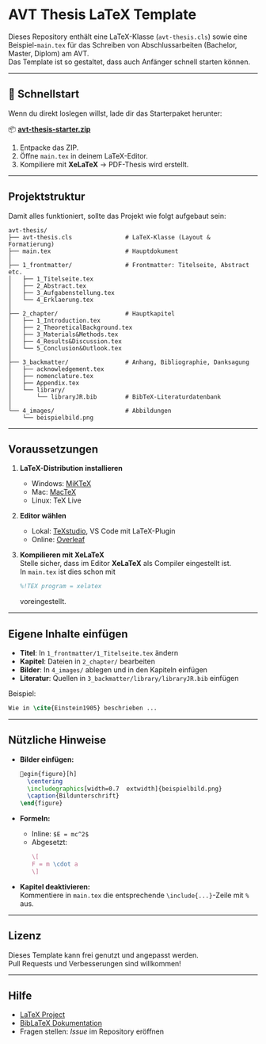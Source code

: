 # AVT Thesis LaTeX Template

Dieses Repository enthält eine LaTeX-Klasse (`avt-thesis.cls`) sowie eine Beispiel-`main.tex` für das Schreiben von Abschlussarbeiten (Bachelor, Master, Diplom) am AVT.  
Das Template ist so gestaltet, dass auch Anfänger schnell starten können.

---

## 🚀 Schnellstart

Wenn du direkt loslegen willst, lade dir das Starterpaket herunter:  

📦 **[avt-thesis-starter.zip](./avt-thesis-starter.zip)**  

1. Entpacke das ZIP.  
2. Öffne `main.tex` in deinem LaTeX-Editor.  
3. Kompiliere mit **XeLaTeX** → PDF-Thesis wird erstellt.  

---

## Projektstruktur

Damit alles funktioniert, sollte das Projekt wie folgt aufgebaut sein:

```
avt-thesis/
├── avt-thesis.cls               # LaTeX-Klasse (Layout & Formatierung)
├── main.tex                     # Hauptdokument
│
├── 1_frontmatter/               # Frontmatter: Titelseite, Abstract etc.
│   ├── 1_Titelseite.tex
│   ├── 2_Abstract.tex
│   ├── 3_Aufgabenstellung.tex
│   └── 4_Erklaerung.tex
│
├── 2_chapter/                   # Hauptkapitel
│   ├── 1_Introduction.tex
│   ├── 2_TheoreticalBackground.tex
│   ├── 3_Materials&Methods.tex
│   ├── 4_Results&Discussion.tex
│   └── 5_Conclusion&Outlook.tex
│
├── 3_backmatter/                # Anhang, Bibliographie, Danksagung
│   ├── acknowledgement.tex
│   ├── nomenclature.tex
│   ├── Appendix.tex
│   └── library/
│       └── libraryJR.bib        # BibTeX-Literaturdatenbank
│
└── 4_images/                    # Abbildungen
    └── beispielbild.png
```

---

## Voraussetzungen

1. **LaTeX-Distribution installieren**
   - Windows: [MiKTeX](https://miktex.org/)
   - Mac: [MacTeX](https://tug.org/mactex/)
   - Linux: TeX Live

2. **Editor wählen**
   - Lokal: [TeXstudio](https://www.texstudio.org/), VS Code mit LaTeX-Plugin
   - Online: [Overleaf](https://www.overleaf.com/)

3. **Kompilieren mit XeLaTeX**  
   Stelle sicher, dass im Editor **XeLaTeX** als Compiler eingestellt ist.  
   In `main.tex` ist dies schon mit  
   ```latex
   %!TEX program = xelatex
   ```  
   voreingestellt.

---

## Eigene Inhalte einfügen

- **Titel**: In `1_frontmatter/1_Titelseite.tex` ändern  
- **Kapitel**: Dateien in `2_chapter/` bearbeiten  
- **Bilder**: In `4_images/` ablegen und in den Kapiteln einfügen  
- **Literatur**: Quellen in `3_backmatter/library/libraryJR.bib` einfügen  

Beispiel:  
```latex
Wie in \cite{Einstein1905} beschrieben ...
```

---

## Nützliche Hinweise

- **Bilder einfügen:**
  ```latex
  egin{figure}[h]
    \centering
    \includegraphics[width=0.7	extwidth]{beispielbild.png}
    \caption{Bildunterschrift}
  \end{figure}
  ```

- **Formeln:**
  - Inline: `$E = mc^2$`
  - Abgesetzt:
    ```latex
    \[
    F = m \cdot a
    \]
    ```

- **Kapitel deaktivieren:**  
  Kommentiere in `main.tex` die entsprechende `\include{...}`-Zeile mit `%` aus.

---

## Lizenz

Dieses Template kann frei genutzt und angepasst werden.  
Pull Requests und Verbesserungen sind willkommen!

---

## Hilfe

- [LaTeX Project](https://www.latex-project.org/)
- [BibLaTeX Dokumentation](https://ctan.org/pkg/biblatex)
- Fragen stellen: *Issue* im Repository eröffnen

